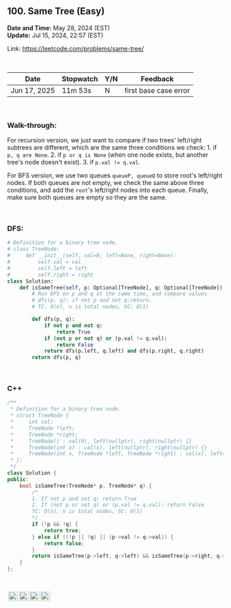 ## 100. Same Tree (Easy)

**Date and Time:** May 28, 2024 (EST) <br>
**Update:** Jul 15, 2024, 22:57 (EST)

Link: https://leetcode.com/problems/same-tree/

<br>

|Date|Stopwatch|Y/N|Feedback|
|---|---|---|----------|
|Jun 17, 2025|11m 53s|N|first base case error|

<br>

### Walk-through: 
For recursion version, we just want to compare if two trees' left/right subtrees are different, which are the same three conditions we check: 1. if `p, q are None`. 2. if `p or q is None` (when one node exists, but another tree's node doesn't exist). 3. if `p.val != q.val`.

For BFS version, we use two queues `queueP, queueQ` to store root's left/right nodes. If both queues are not empty, we check the same above three conditions, and add the `root`'s left/right nodes into each queue. Finally, make sure both queues are empty so they are the same.

<br>

### DFS:
```python
# Definition for a binary tree node.
# class TreeNode:
#     def __init__(self, val=0, left=None, right=None):
#         self.val = val
#         self.left = left
#         self.right = right
class Solution:
    def isSameTree(self, p: Optional[TreeNode], q: Optional[TreeNode]) -> bool:
        # Run DFS on p and q at the same time, and compare values
        # dfs(p, q): if not p and not q:return. 
        # TC: O(n), n is total nodes, SC: O(1)

        def dfs(p, q):
            if not p and not q:
                return True
            if (not p or not q) or (p.val != q.val):
                return False
            return dfs(p.left, q.left) and dfs(p.right, q.right)
        return dfs(p, q)
```

<br>

### C++
```cpp
/**
 * Definition for a binary tree node.
 * struct TreeNode {
 *     int val;
 *     TreeNode *left;
 *     TreeNode *right;
 *     TreeNode() : val(0), left(nullptr), right(nullptr) {}
 *     TreeNode(int x) : val(x), left(nullptr), right(nullptr) {}
 *     TreeNode(int x, TreeNode *left, TreeNode *right) : val(x), left(left), right(right) {}
 * };
 */
class Solution {
public:
    bool isSameTree(TreeNode* p, TreeNode* q) {
        /* 
        1. If not p and not q: return True
        2. If (not p or not q) or (p.val != q.val): return False
        TC: O(n), n is total nodes, SC: O(1)
        */
        if (!p && !q) {
            return true;
        } else if ((!p || !q) || (p->val != q->val)) {
            return false;
        }
        return isSameTree(p->left, q->left) && isSameTree(p->right, q->right);
    }
};
```

<br>

<img style="height:22px!important;margin-left:3px;vertical-align:text-bottom;" src="https://mirrors.creativecommons.org/presskit/icons/cc.svg?ref=chooser-v1" alt="CC BY-NC-SA" title="CC BY-NC-SA"><img style="height:22px!important;margin-left:3px;vertical-align:text-bottom;" src="https://mirrors.creativecommons.org/presskit/icons/by.svg?ref=chooser-v1" alt="BY: credit must be given to the creator" title="BY: credit must be given to the creator"><img style="height:22px!important;margin-left:3px;vertical-align:text-bottom;" src="https://mirrors.creativecommons.org/presskit/icons/nc.svg?ref=chooser-v1" alt="NC: Only noncommercial uses of the work are permitted" title="NC: Only noncommercial uses of the work are permitted"><img style="height:22px!important;margin-left:3px;vertical-align:text-bottom;" src="https://mirrors.creativecommons.org/presskit/icons/sa.svg?ref=chooser-v1" alt="SA: Adaptations must be shared under the same terms" title="SA: Adaptations must be shared under the same terms">
